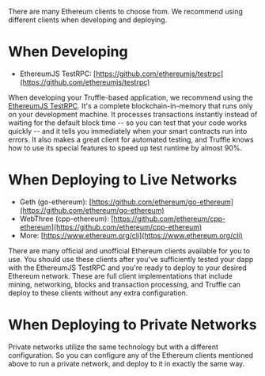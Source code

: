 There are many Ethereum clients to choose from. We recommend using different clients when developing and deploying.

# When Developing

* EthereumJS TestRPC: [https://github.com/ethereumjs/testrpc](https://github.com/ethereumjs/testrpc)

When developing your Truffle-based application, we recommend using the [EthereumJS TestRPC](https://github.com/ethereumjs/testrpc). It's a complete blockchain-in-memory that runs only on your development machine. It processes transactions instantly instead of waiting for the default block time -- so you can test that your code works quickly -- and it tells you immediately when your smart contracts run into errors. It also makes a great client for automated testing, and Truffle knows how to use its special features to speed up test runtime by almost 90%.

# When Deploying to Live Networks

* Geth (go-ethereum): [https://github.com/ethereum/go-ethereum](https://github.com/ethereum/go-ethereum)
* WebThree (cpp-ethereum): [https://github.com/ethereum/cpp-ethereum](https://github.com/ethereum/cpp-ethereum)
* More: [https://www.ethereum.org/cli](https://www.ethereum.org/cli)

There are many official and unofficial Ethereum clients available for you to use. You should use these clients after you've sufficiently tested your dapp with the EthereumJS TestRPC and you're ready to deploy to your desired Ethereum network. These are full client implementations that include mining, networking, blocks and transaction processing, and Truffle can deploy to these clients without any extra configuration.

# When Deploying to Private Networks

Private networks utilize the same technology but with a different configuration. So you can configure any of the Ethereum clients mentioned above to run a private network, and deploy to it in exactly the same way.
